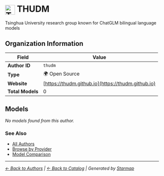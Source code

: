 # <img src="https://raw.githubusercontent.com/agentstation/starmap/master/internal/embedded/logos/thudm.svg" alt="THUDM" width="32" height="32" style="vertical-align: middle;"> THUDM
  
  
  
Tsinghua University research group known for ChatGLM bilingual language models
  
  
## Organization Information
  
| Field | Value |
|---------|---------|
| **Author ID** | `thudm` |
| **Type** | 🌍 Open Source |
| **Website** | [https://thudm.github.io](https://thudm.github.io) |
| **Total Models** | 0 |

  
## Models
  
*No models found from this author.*
  
### See Also
  
- [All Authors](../)
- [Browse by Provider](../../providers/)
- [Model Comparison](../../models/)
  
---
*_[← Back to Authors](../) | [← Back to Catalog](../../) | Generated by [Starmap](https://github.com/agentstation/starmap)_*